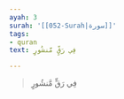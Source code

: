 ```yaml
---
ayah: 3
surah: '[[052-Surah|سورة]]'
tags:
- quran
text: فِي رَقٍّ مَّنشُورٍ

---
```

> فِي رَقٍّ مَّنشُورٍ
